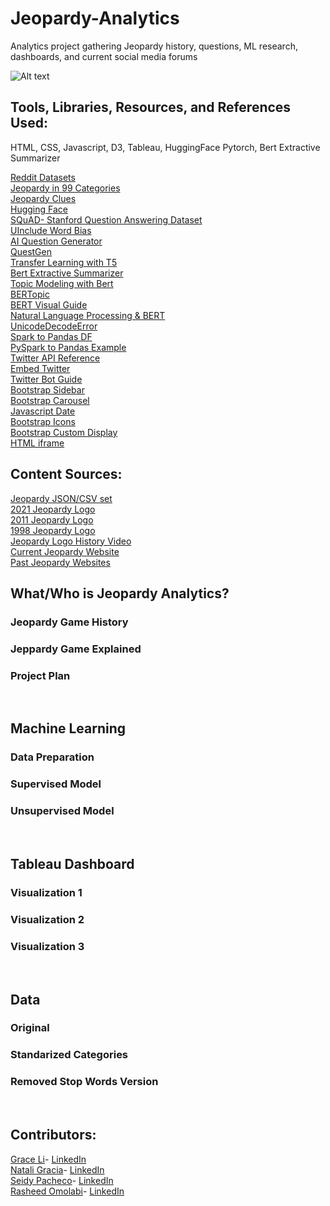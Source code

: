 # Jeopardy-Analytics
Analytics project gathering Jeopardy history, questions, ML research, dashboards, and current social media forums

![Alt text](static/assets/Jeopardy2021.png?raw=true "Logo 2021")


## Tools, Libraries, Resources, and References Used:
HTML, CSS, Javascript, D3, Tableau, HuggingFace Pytorch, Bert Extractive Summarizer

[Reddit Datasets](https://www.reddit.com/r/datasets/)
<br/>
[Jeopardy in 99 Categories](https://www.sporcle.com/games/rockgolf/analbumcover/results)
<br/>
[Jeopardy Clues](https://www.reddit.com/r/datasets/comments/cj3ipd/jeopardy_dataset_with_349000_clues/)
<br/>
[Hugging Face](https://huggingface.co/)
<br/>
[SQuAD- Stanford Question Answering Dataset](https://towardsdatascience.com/the-quick-guide-to-squad-cae08047ebee)
<br/>
[UInclude Word Bias](http://www.uinclude.com/)
<br/>
[AI Question Generator](https://github.com/KristiyanVachev/Question-Generation)
<br/>
[QuestGen](https://towardsdatascience.com/questgen-an-open-source-nlp-library-for-question-generation-algorithms-1e18067fcdc6)
<br/>
[Transfer Learning with T5](https://ai.googleblog.com/2020/02/exploring-transfer-learning-with-t5.html)
<br/>
[Bert Extractive Summarizer](https://pypi.org/project/bert-extractive-summarizer/)
<br/>
[Topic Modeling with Bert](https://towardsdatascience.com/topic-modeling-with-bert-779f7db187e6)
<br/>
[BERTopic](https://github.com/MaartenGr/BERTopic)
<br/>
[BERT Visual Guide](https://jalammar.github.io/a-visual-guide-to-using-bert-for-the-first-time/)
<br/>
[Natural Language Processing & BERT](https://jalammar.github.io/illustrated-bert/)
<br/>
[UnicodeDecodeError](https://stackoverflow.com/questions/18171739/unicodedecodeerror-when-reading-csv-file-in-pandas-with-python)
<br/>
[Spark to Pandas DF](https://stackoverflow.com/questions/50958721/convert-a-spark-dataframe-to-pandas-df)
<br/>
[PySpark to Pandas Example](https://sparkbyexamples.com/pyspark/convert-pyspark-dataframe-to-pandas/)
<br/>
[Twitter API Reference](https://docs.tweepy.org/en/latest/api.html)
<br/>
[Embed Twitter](https://help.twitter.com/en/using-twitter/embed-twitter-feed)
<br/>
[Twitter Bot Guide](https://www.instafollowers.co/blog/how-to-make-a-twitter-bot)
<br/>
[Bootstrap Sidebar](https://www.codeply.com/p/Nkp8O77PFS)
<br/>
[Bootstrap Carousel](https://stackoverflow.com/questions/28972493/bootstrap-carousel-within-a-column)
<br/>
[Javascript Date](https://developer.mozilla.org/en-US/docs/Web/JavaScript/Reference/Global_Objects/Date/Date)
<br/>
[Bootstrap Icons](https://icons.getbootstrap.com/)
<br/>
[Bootstrap Custom Display](https://getbootstrap.com/docs/4.4/utilities/display/)
<br/>
[HTML iframe](https://www.w3schools.com/tags/tag_iframe.ASP)
<br/>

## Content Sources:
[Jeopardy JSON/CSV set](https://www.reddit.com/r/datasets/comments/1uyd0t/200000_jeopardy_questions_in_a_json_file/)
<br/>
[2021 Jeopardy Logo](https://www.ohio.edu/news/2021/03/ohio-university-be-featured-jeopardy-episode)
<br/>
[2011 Jeopardy Logo](https://www.thelist.com/302141/the-truth-about-winning-jeopardy/)
<br/>
[1998 Jeopardy Logo](https://www.youtube.com/watch?v=eGtPwyaX9qE)
<br/>
[Jeopardy Logo History Video](https://www.youtube.com/watch?v=eHDbZ1LHxqY&t=1s)
<br/>
[Current Jeopardy Website](https://www.jeopardy.com/)
<br/>
[Past Jeopardy Websites](https://web.archive.org/web/20210607175450/https://www.jeopardy.com/)
<br/>

## What/Who is Jeopardy Analytics?

### Jeopardy Game History
### Jeppardy Game Explained
### Project Plan
<br/>


## Machine Learning

### Data Preparation
### Supervised Model
### Unsupervised Model
<br/>

## Tableau Dashboard

### Visualization 1
### Visualization 2
### Visualization 3
<br/>

## Data

### Original
### Standarized Categories
### Removed Stop Words Version
<br/>

## Contributors:
[Grace Li](https://github.com/Grace-Bijun-Li)- [LinkedIn](https://www.linkedin.com/in/bijun-li/)
<br/>
[Natali Gracia](https://github.com/nataligracia)- [LinkedIn](https://www.linkedin.com/in/nataligracia/)
<br/>
[Seidy Pacheco](https://github.com/seidyp)- [LinkedIn](https://www.linkedin.com/in/seidypacheco/)
<br/>
[Rasheed Omolabi](https://github.com/rashhola)- [LinkedIn](https://www.linkedin.com/in/rasheed-omolabi-5a32baa9/)
